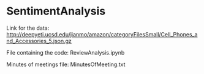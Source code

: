 # SentimentAnalysis

Link for the data:  http://deepyeti.ucsd.edu/jianmo/amazon/categoryFilesSmall/Cell_Phones_and_Accessories_5.json.gz


File containing the code: ReviewAnalysis.ipynb


Minutes of meetings file: MinutesOfMeeting.txt

